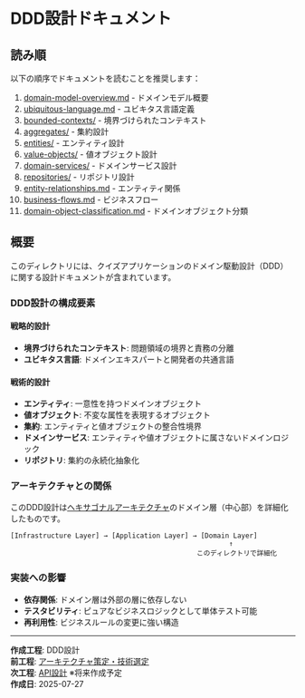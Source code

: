 # DDD設計ドキュメント

## 読み順

以下の順序でドキュメントを読むことを推奨します：

1. [domain-model-overview.md](domain-model-overview.md) - ドメインモデル概要
2. [ubiquitous-language.md](ubiquitous-language.md) - ユビキタス言語定義
3. [bounded-contexts/](bounded-contexts/) - 境界づけられたコンテキスト
4. [aggregates/](aggregates/) - 集約設計
5. [entities/](entities/) - エンティティ設計
6. [value-objects/](value-objects/) - 値オブジェクト設計
7. [domain-services/](domain-services/) - ドメインサービス設計
8. [repositories/](repositories/) - リポジトリ設計
9. [entity-relationships.md](entity-relationships.md) - エンティティ関係
10. [business-flows.md](business-flows.md) - ビジネスフロー
11. [domain-object-classification.md](domain-object-classification.md) - ドメインオブジェクト分類

## 概要

このディレクトリには、クイズアプリケーションのドメイン駆動設計（DDD）に関する設計ドキュメントが含まれています。

### DDD設計の構成要素

#### 戦略的設計

- **境界づけられたコンテキスト**: 問題領域の境界と責務の分離
- **ユビキタス言語**: ドメインエキスパートと開発者の共通言語

#### 戦術的設計

- **エンティティ**: 一意性を持つドメインオブジェクト
- **値オブジェクト**: 不変な属性を表現するオブジェクト
- **集約**: エンティティと値オブジェクトの整合性境界
- **ドメインサービス**: エンティティや値オブジェクトに属さないドメインロジック
- **リポジトリ**: 集約の永続化抽象化

### アーキテクチャとの関係

このDDD設計は[ヘキサゴナルアーキテクチャ](../architecture/diagrams/hexagonal-architecture.md)のドメイン層（中心部）を詳細化したものです。

```text
[Infrastructure Layer] → [Application Layer] → [Domain Layer]
                                                      ↑
                                              このディレクトリで詳細化
```

### 実装への影響

- **依存関係**: ドメイン層は外部の層に依存しない
- **テスタビリティ**: ピュアなビジネスロジックとして単体テスト可能
- **再利用性**: ビジネスルールの変更に強い構造

---

**作成工程**: DDD設計  
**前工程**: [アーキテクチャ策定・技術選定](../architecture/)  
**次工程**: [API設計](../api/) ※将来作成予定  
**作成日**: 2025-07-27
